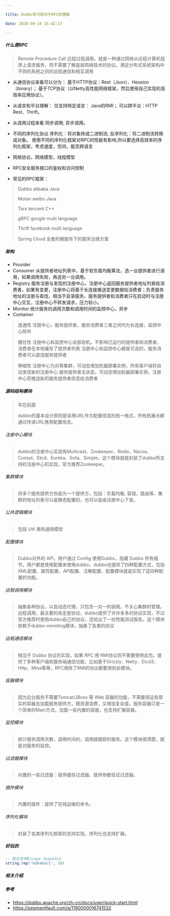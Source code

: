 ```yaml
---

title: Dubbo学习和对于RPC的理解

date: 2020-09-18 15:42:17

---
```


##### 什么是RPC

> Remote Procedure Call 远程过程调用，就是一种通过网络从远程计算机程序上请求服务，而不需要了解底层网络技术的协议。满足分布式系统架构中不同的系统之间的远程通信和相互调用

- 从通信协议来看可以分为：
基于HTTP协议：Rest（Json）、Hession（binary）；
基于TCP协议（以Netty高性能网络框架，然后使用自己实现的高效率应用协议）。
 
- 从语言和平台理解：
 仅支持特定语言： Java的RMI；
 可以跨平台：HTTP Rest、Thrift。
 
- 从调用过程来看
 同步调用;
 异步调用。
 
- 不同的序列化协议
 序列化：将对象转成二进制流;
 反序列化：将二进制流转换成对象。
 使用不同的序列化框架对RPC的性能有影响,所以要选择高效率的序列化框架，考虑速度，空间，能否跨语言
 
- 网络协议，网络模型，线程模型
 
- RPC安全服务接口的鉴权和访问控制
 
- 常见的RPC框架：
> 
> Dubbo alibaba Java
> 
> Motan weibo Java
> 
> Tars tencent C++
> 
> gRPC google multi language
> 
> Thrift facebook multi language
> 
> Spring Cloud 全套的微服务下的服务治理方案
> 

##### 架构

- Provider
- Consumer 从提供者地址列表中，基于软负载均衡算法，选一台提供者进行调用，如果调用失败，再选另一台调用。
- Registry 服务注册与发现的注册中心，注册中心返回服务提供者地址列表给消费者，如果有变更，注册中心将基于长连接推送变更数据给消费者；负责服务地址的注册与查找，相当于目录服务，服务提供者和消费者只在启动时与注册中心交互，注册中心不转发请求，压力较小。
- Monitor 统计服务的调用次数和调用时间的监控中心，异步
- Container

> 连通性 注册中心，服务提供者，服务消费者三者之间均为长连接，监控中心除外
> 
> 健壮性  注册中心和监控中心全部宕机，不影响已运行的提供者和消费者，消费者在本地缓存了提供者列表
> 注册中心和监控中心都是可选的，服务消费者可以直连服务提供者
> 
> 伸缩性
> 注册中心为对等集群，可动态增加机器部署实例，所有客户端将自动发现新的注册中心
服务提供者无状态，可动态增加机器部署实例，注册中心将推送新的服务提供者信息给消费者

##### 源码结构模块

> 写在前面
> 
> dubbo的基本设计原则是采用URL作为配置信息的统一格式，所有拓展点都通过传递URL携带配置信息。

###### 注册中心模块

> dubbo的注册中心实现有Multicast、Zookeeper、Redis、Nacos、Consul、Etcd、Eureka、Sofa、Simple，这个模块就是封装了dubbo所支持的注册中心的实现。官方推荐Zookeeper。

###### 集群模块
> 将多个服务提供方伪装为一个提供方，包括：负载均衡, 容错，路由等，集群的地址列表可以是静态配置的，也可以是由注册中心下发。

###### 公共逻辑模块
> 包括 Util 类和通用模型
> 

###### 配置模块
> Dubbo对外的 API，用户通过 Config 使用Dubbo，隐藏 Dubbo 所有细节。用户都是使用配置来使用dubbo，dubbo也提供了四种配置方式，包括XML配置、属性配置、API配置、注解配置，配置模块就是实现了这四种配置的功能。
> 

###### 远程调用模块
> 抽象各种协议，以及动态代理，只包含一对一的调用，不关心集群的管理。远程调用，最主要的肯定是协议，dubbo提供了许许多多的协议实现，不过官方推荐时使用dubbo自己的协议，还给出了一份性能测试报告。这个模块依赖于dubbo-remoting模块，抽象了各类的协议
> 

###### 远程通信模块
> 相当于 Dubbo 协议的实现，如果 RPC 用 RMI协议则不需要使用此包。提供了多种客户端和服务端通信功能，比如基于Grizzly、Netty、Etcd3、Http、Mina等等，RPC用除了RMI的协议都要用到此模块。
> 

###### 容器模块
>  因为后台服务不需要Tomcat/JBoss 等 Web 容器的功能，不需要用这些厚实的容器去加载服务提供方，既资源浪费，又增加复杂度。服务容器只是一个简单的Main方法，加载一些内置的容器，也支持扩展容器。
> 

###### 监控模块
>  统计服务调用次数，调用时间的，调用链跟踪的服务。这个模块很清楚，就是对服务的监控。
> 

###### 过滤器模块
> 内置的一些过滤器：提供缓存过滤器。提供参数验证过滤器。
> 

###### 插件模块
>  内置的插件：提供了在线运维的命令。
> 

###### 序列化模块
>  封装了各类序列化框架的支持实现。序列化也支持扩展。
> 

##### 好玩的
```lua
-- 配合各种Escape Sequence
string.rep('hahaha\t', 10)
```
##### 相关介绍




##### 参考
- https://dubbo.apache.org/zh-cn/docs/user/quick-start.html
- https://segmentfault.com/a/1190000016741532

